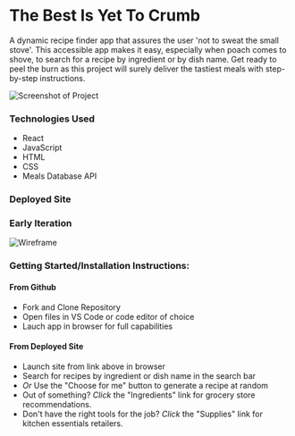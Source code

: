 # The Best Is Yet To Crumb

A dynamic recipe finder app that assures the user
'not to sweat the small stove'. This accessible
app makes it easy, especially when poach comes to
shove, to search for a recipe by ingredient or by
dish name. Get ready to peel the burn as this
project will surely deliver the tastiest meals
with step-by-step instructions.

![Screenshot of Project](../Images/project2.png)

### Technologies Used

- React
- JavaScript
- HTML
- CSS
- Meals Database API

### Deployed Site

[]()

### Early Iteration

![Wireframe](../Images/CrumbWire.png)

### Getting Started/Installation Instructions:

#### From Github

- Fork and Clone Repository
- Open files in VS Code or code editor of choice
- Lauch app in browser for full capabilities

#### From Deployed Site

- Launch site from link above in browser
- Search for recipes by ingredient or dish name in the search bar
- _Or_ Use the "Choose for me" button to generate a recipe at random
- Out of something? _Click_ the "Ingredients" link for grocery store recommendations.
- Don't have the right tools for the job? _Click_ the "Supplies" link for kitchen essentials retailers.
